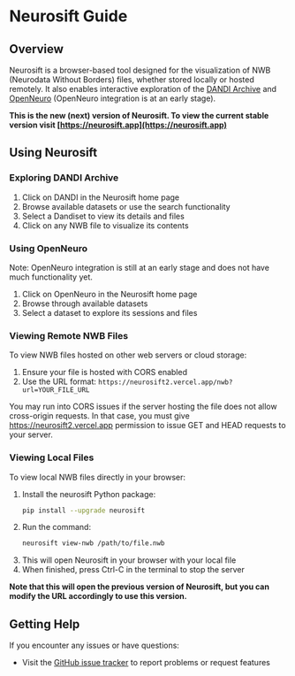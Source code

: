 # Neurosift Guide

## Overview

Neurosift is a browser-based tool designed for the visualization of NWB (Neurodata Without Borders) files, whether stored locally or hosted remotely. It also enables interactive exploration of the [DANDI Archive](https://dandiarchive.org/) and [OpenNeuro](https://openneuro.org/) (OpenNeuro integration is at an early stage).

**This is the new (next) version of Neurosift. To view the current stable version visit [https://neurosift.app](https://neurosift.app)**

## Using Neurosift

### Exploring DANDI Archive

1. Click on DANDI in the Neurosift home page
2. Browse available datasets or use the search functionality
3. Select a Dandiset to view its details and files
4. Click on any NWB file to visualize its contents

### Using OpenNeuro

Note: OpenNeuro integration is still at an early stage and does not have much functionality yet.

1. Click on OpenNeuro in the Neurosift home page
2. Browse through available datasets
3. Select a dataset to explore its sessions and files

### Viewing Remote NWB Files

To view NWB files hosted on other web servers or cloud storage:

1. Ensure your file is hosted with CORS enabled
2. Use the URL format: `https://neurosift2.vercel.app/nwb?url=YOUR_FILE_URL`

You may run into CORS issues if the server hosting the file does not allow cross-origin requests. In that case, you must give https://neurosift2.vercel.app permission to issue GET and HEAD requests to your server.

### Viewing Local Files

To view local NWB files directly in your browser:

1. Install the neurosift Python package:
   ```bash
   pip install --upgrade neurosift
   ```
2. Run the command:
   ```bash
   neurosift view-nwb /path/to/file.nwb
   ```
3. This will open Neurosift in your browser with your local file
4. When finished, press Ctrl-C in the terminal to stop the server

**Note that this will open the previous version of Neurosift, but you can modify the URL accordingly to use this version.**

## Getting Help

If you encounter any issues or have questions:

- Visit the [GitHub issue tracker](https://github.com/flatironinstitute/neurosift/issues) to report problems or request features
